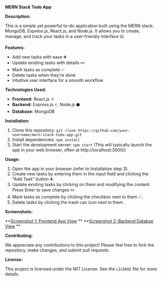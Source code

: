 **MERN Stack Todo App**

**Description:**

This is a simple yet powerful to-do application built using the MERN stack: MongoDB, Express.js, React.js, and Node.js. It allows you to create, manage, and track your tasks in a user-friendly interface ☑️.

**Features:**

- Add new tasks with ease ➕
- Update existing tasks with details ✏️
- Mark tasks as complete ✅
- Delete tasks when they're done ️
- Intuitive user interface for a smooth workflow 

**Technologies Used:**

- **Frontend:** React.js ⚛️
- **Backend:** Express.js ⚡, Node.js ⬢
- **Database:** MongoDB ️

**Installation:**

1. Clone this repository: `git clone https://github.com/your-username/mern-stack-todo-app.git`
2. Install dependencies: `npm install`
3. Start the development server: `npm start` (This will typically launch the app in your web browser, often at http://localhost:3000/)

**Usage:**

1. Open the app in your browser (refer to Installation step 3).
2. Create new tasks by entering them in the input field and clicking the "Add Task" button ➕.
3. Update existing tasks by clicking on them and modifying the content. Press Enter to save changes ✏️.
4. Mark tasks as complete by clicking the checkbox next to them ✅.
5. Delete tasks by clicking the trash can icon next to them ️.

**Screenshots:**

**[Screenshot 1: Frontend App View](/screenshots/frontend_ui.png) ** 
**[Screenshot 2: Backend Databse View](/screenshots/backend_db.png) ** 

**Contributing:**

We appreciate any contributions to this project! Please feel free to fork the repository, make changes, and submit pull requests.

**License:**

This project is licensed under the MIT License. See the `LICENSE` file for more details.
